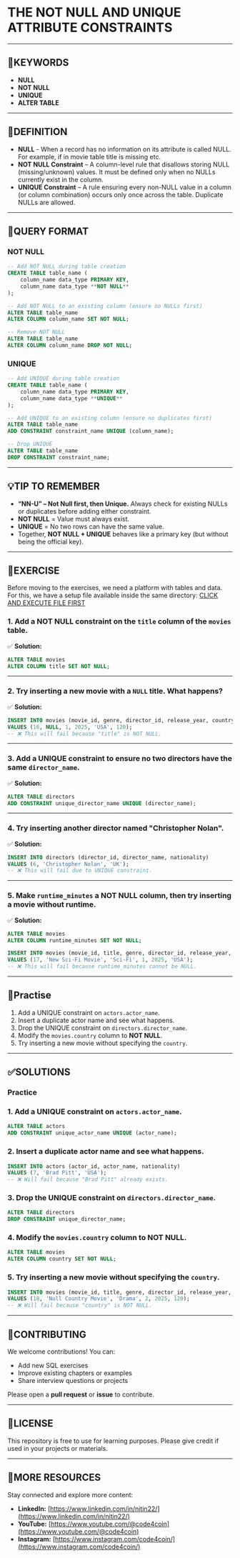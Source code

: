 # THE NOT NULL AND UNIQUE ATTRIBUTE CONSTRAINTS
---

## 🔑KEYWORDS
- **NULL**
- **NOT NULL**
- **UNIQUE** 
- **ALTER TABLE** 

---
## 📖DEFINITION
- **NULL** - When a record has no information on its attribute is called NULL. For example, if in movie table title is missing etc.
- **NOT NULL Constraint** – A column-level rule that disallows storing NULL (missing/unknown) values. It must be defined only when no NULLs currently exist in the column.  
- **UNIQUE Constraint** – A rule ensuring every non-NULL value in a column (or column combination) occurs only once across the table. Duplicate NULLs are allowed.

---
## 🧱QUERY FORMAT

### NOT NULL
```sql
-- Add NOT NULL during table creation
CREATE TABLE table_name (
    column_name data_type PRIMARY KEY,
    column_name data_type **NOT NULL**
);
```
```sql
-- Add NOT NULL to an existing column (ensure no NULLs first)
ALTER TABLE table_name
ALTER COLUMN column_name SET NOT NULL;
```
```sql
-- Remove NOT NULL
ALTER TABLE table_name
ALTER COLUMN column_name DROP NOT NULL;
```

### UNIQUE
```sql
-- Add UNIQUE during table creation
CREATE TABLE table_name (
    column_name data_type PRIMARY KEY,
    column_name data_type **UNIQUE**
);
```
```sql
-- Add UNIQUE to an existing column (ensure no duplicates first)
ALTER TABLE table_name
ADD CONSTRAINT constraint_name UNIQUE (column_name);
```
```sql
-- Drop UNIQUE
ALTER TABLE table_name
DROP CONSTRAINT constraint_name;
```

---
## 💡TIP TO REMEMBER
- **“NN-U” – Not Null first, then Unique.** Always check for existing NULLs or duplicates before adding either constraint.
- **NOT NULL** = Value must always exist.  
- **UNIQUE** = No two rows can have the same value.  
- Together, **NOT NULL + UNIQUE** behaves like a primary key (but without being the official key).  

---
## 💪EXERCISE
Before moving to the exercises, we need a platform with tables and data.  
For this, we have a setup file available inside the same directory: [CLICK AND EXECUTE FILE FIRST](https://github.com/code4coin/001-SQL-Structured-Query-Language-/blob/main/001%20SQL%20FOR%20DATA%20ENGINEERS/002%20SAMPLE%20DATA/001%20MOVIE%20DATA.md)

### 1. Add a NOT NULL constraint on the `title` column of the `movies` table.  
✅ **Solution:**
```sql
ALTER TABLE movies
ALTER COLUMN title SET NOT NULL;
```

---

### 2. Try inserting a new movie with a `NULL` title. What happens?  
✅ **Solution:**
```sql
INSERT INTO movies (movie_id, genre, director_id, release_year, country, runtime_minutes)
VALUES (16, NULL, 1, 2025, 'USA', 120);
-- ❌ This will fail because "title" is NOT NULL.
```

---

### 3. Add a UNIQUE constraint to ensure no two directors have the same `director_name`.  
✅ **Solution:**
```sql
ALTER TABLE directors
ADD CONSTRAINT unique_director_name UNIQUE (director_name);
```

---

### 4. Try inserting another director named "Christopher Nolan".  
✅ **Solution:**
```sql
INSERT INTO directors (director_id, director_name, nationality)
VALUES (6, 'Christopher Nolan', 'UK');
-- ❌ This will fail due to UNIQUE constraint.
```

---

### 5. Make `runtime_minutes` a NOT NULL column, then try inserting a movie without runtime.  
✅ **Solution:**
```sql
ALTER TABLE movies
ALTER COLUMN runtime_minutes SET NOT NULL;

INSERT INTO movies (movie_id, title, genre, director_id, release_year, country)
VALUES (17, 'New Sci-Fi Movie', 'Sci-Fi', 1, 2025, 'USA');
-- ❌ This will fail because runtime_minutes cannot be NULL.
```

---
## 🧠Practise
1. Add a UNIQUE constraint on `actors.actor_name`.  
2. Insert a duplicate actor name and see what happens.  
3. Drop the UNIQUE constraint on `directors.director_name`.  
4. Modify the `movies.country` column to **NOT NULL**.  
5. Try inserting a new movie without specifying the `country`.  

---
## ✅SOLUTIONS

### Practice
### 1. Add a UNIQUE constraint on `actors.actor_name`.  
```sql
ALTER TABLE actors
ADD CONSTRAINT unique_actor_name UNIQUE (actor_name);
```

### 2. Insert a duplicate actor name and see what happens.  
```sql
INSERT INTO actors (actor_id, actor_name, nationality)
VALUES (7, 'Brad Pitt', 'USA');
-- ❌ Will fail because "Brad Pitt" already exists.
```

### 3. Drop the UNIQUE constraint on `directors.director_name`.   
```sql
ALTER TABLE directors
DROP CONSTRAINT unique_director_name;
```

### 4. Modify the `movies.country` column to **NOT NULL**.  
```sql
ALTER TABLE movies
ALTER COLUMN country SET NOT NULL;
```

### 5. Try inserting a new movie without specifying the `country`. 
```sql
INSERT INTO movies (movie_id, title, genre, director_id, release_year, runtime_minutes)
VALUES (18, 'Null Country Movie', 'Drama', 2, 2025, 120);
-- ❌ Will fail because "country" is NOT NULL.
```

---
## 🤝**CONTRIBUTING** 

We welcome contributions! You can:

- Add new SQL exercises  
- Improve existing chapters or examples  
- Share interview questions or projects  

Please open a **pull request** or **issue** to contribute.

---
## 📄**LICENSE** 

This repository is free to use for learning purposes. Please give credit if used in your projects or materials.

---
## 🔗**MORE RESOURCES** 

Stay connected and explore more content:

- **LinkedIn:** [https://www.linkedin.com/in/nitin22/](https://www.linkedin.com/in/nitin22/)  
- **YouTube:** [https://www.youtube.com/@code4coin](https://www.youtube.com/@code4coin)  
- **Instagram:** [https://www.instagram.com/code4coin/](https://www.instagram.com/code4coin/)  

